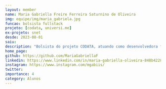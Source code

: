 ```yaml
---
layout: member
name: Maria Gabriella Freire Ferreira Saturnino de Oliveira 
img: equipe/img/maria_gabriela.jpg
funcao: bolsista fullstack
projeto: [codata, universi.me]
ex-projeto: snet
desde: 2023-08-01
saiu: 
description: "Bolsista do projeto CODATA, atuando como desenvolvedora full-stack na linha de `Melhoria de Processos` e Universi.me, coordenada pelo prof. Rodrigo Rebouças. <br> Gabriela também atuou no projeto em cooperação com a empresa ServiceNet, de 01/08/2023 a 31/01/2024."
home_page: 
github: https://github.com/MariaGabriellaF
linkedin: https://www.linkedin.com/in/maria-gabriella-oliveira-848b42286/
instagram: https://www.instagram.com/mgabiis/
twitter: 
importance: 4
category: Alunos
---
```

